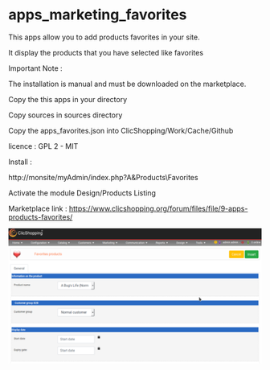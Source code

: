 # apps_marketing_favorites


This apps allow you to add products favorites in your site.

It display the products that you have selected like favorites


Important Note :


The installation is manual and must be downloaded on the marketplace.

Copy the this apps in your directory

Copy sources in sources directory

Copy the apps_favorites.json into ClicShopping/Work/Cache/Github

licence  : GPL 2 - MIT

Install :

http://monsite/myAdmin/index.php?A&Products\Favorites

Activate the module Design/Products Listing

Marketplace link : https://www.clicshopping.org/forum/files/file/9-apps-products-favorites/

![favorites](https://github.com/ClicShoppingOfficialModulesV3/apps_marketing_favorites/blob/master/ModuleInfosJson/favorites.png)
